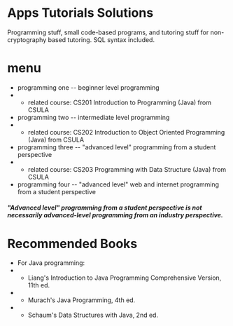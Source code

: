 # Apps Tutorials Solutions

Programming stuff, small code-based programs, and tutoring stuff for non-cryptography based tutoring. SQL syntax included.

# menu

- programming one -- beginner level programming
- - related course: CS201	Introduction to Programming (Java) from CSULA
- programming two -- intermediate level programming
- - related course: CS202	Introduction to Object Oriented Programming (Java) from CSULA 
- programming three -- "advanced level" programming from a student perspective 
- - related course: CS203	Programming with Data Structure (Java) from CSULA
- programming four -- "advanced level" web and internet programming from a student perspective

#### *"Advanced level" programming from a student perspective is not necessarily advanced-level programming from an industry perspective.*

# Recommended Books 

- For Java programming:
- - Liang's Introduction to Java Programming Comprehensive Version, 11th ed.
- - Murach's Java Programming, 4th ed.
- - Schaum's Data Structures with Java, 2nd ed.
